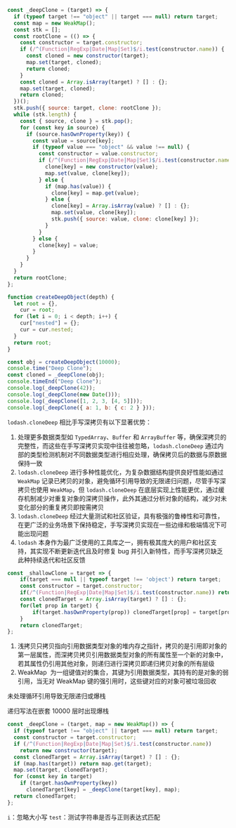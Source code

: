 ```js
const _deepClone = (target) => {
  if (typeof target !== "object" || target === null) return target;
  const map = new WeakMap();
  const stk = [];
  const rootClone = (() => {
    const constructor = target.constructor;
    if (/^(Function|RegExp|Date|Map|Set)$/i.test(constructor.name)) {
      const cloned = new constructor(target);
      map.set(target, cloned);
      return cloned;
    }
    const cloned = Array.isArray(target) ? [] : {};
    map.set(target, cloned);
    return cloned;
  })();
  stk.push({ source: target, clone: rootClone });
  while (stk.length) {
    const { source, clone } = stk.pop();
    for (const key in source) {
      if (source.hasOwnProperty(key)) {
        const value = source[key];
        if (typeof value === "object" && value !== null) {
          const constructor = value.constructor;
          if (/^(Function|RegExp|Date|Map|Set)$/i.test(constructor.name)) {
            clone[key] = new constructor(value);
            map.set(value, clone[key]);
          } else {
            if (map.has(value)) {
              clone[key] = map.get(value);
            } else {
              clone[key] = Array.isArray(value) ? [] : {};
              map.set(value, clone[key]);
              stk.push({ source: value, clone: clone[key] });
            }
          }
        } else {
          clone[key] = value;
        }
      }
    }
  }
  return rootClone;
};

function createDeepObject(depth) {
  let root = {},
    cur = root;
  for (let i = 0; i < depth; i++) {
    cur["nested"] = {};
    cur = cur.nested;
  }
  return root;
}

const obj = createDeepObject(10000);
console.time("Deep Clone");
const cloned = _deepClone(obj);
console.timeEnd("Deep Clone");
console.log(_deepClone(42));
console.log(_deepClone(new Date()));
console.log(_deepClone([1, 2, 3, [4, 5]]));
console.log(_deepClone({ a: 1, b: { c: 2 } }));
```

`lodash.cloneDeep` 相比手写深拷贝有以下显著优势：

1. 处理更多数据类型如 `TypedArray`、`Buffer` 和 `ArrayBuffer` 等，确保深拷贝的完整性，而这些在手写深拷贝实现中往往被忽略，`lodash.cloneDeep` 通过内部的类型检测机制对不同数据类型进行相应处理，确保拷贝后的数据与原数据保持一致
2. `lodash.cloneDeep` 进行多种性能优化，为复杂数据结构提供良好性能如通过 `WeakMap` 记录已拷贝的对象，避免循环引用导致的无限递归问题，尽管手写深拷贝也使用 `WeakMap`，但 `lodash.cloneDeep` 在底层实现上性能更优，通过缓存机制减少对重复对象的深拷贝操作，此外其通过分析对象的结构，减少对未变化部分的重复拷贝即按需拷贝
3. `lodash.cloneDeep` 经过大量测试和社区验证，具有极强的鲁棒性和可靠性，在更广泛的业务场景下保持稳定，手写深拷贝实现在一些边缘和极端情况下可能出现问题
4. `lodash` 本身作为最广泛使用的工具库之一，拥有极其庞大的用户和社区支持，其实现不断更新迭代且及时修复 bug 并引入新特性，而手写深拷贝缺乏此种持续迭代和社区反馈

```JavaScript
const _shallowClone = target => {
    if(target === null || typeof target !== 'object') return target;
    const constructor = target.constructor;
    if(/^(Function|RegExp|Date|Map|Set)$/i.test(constructor.name)) return target;
    const clonedTarget = Array.isArray(target) ? [] : {};
    for(let prop in target) {
        if(target.hasOwnProperty(prop)) clonedTarget[prop] = target[prop];
    }
    return clonedTarget;
};
```

1. 浅拷贝只拷贝指向引用数据类型对象的堆内存之指针，拷贝的是引用即对象的第一层属性，而深拷贝拷贝引用数据类型对象的所有属性至一个新的对象中，若其属性仍引用其他对象，则递归进行深拷贝即递归拷贝对象的所有层级
2. WeakMap  为一组键值对的集合，其键为引用数据类型，其持有的是对象的弱引用，当无对 WeakMap 键的强引用时，这些键对应的对象可被垃圾回收

未处理循环引用导致无限递归或爆栈

递归写法在嵌套 10000 层时出现爆栈

```js
const _deepClone = (target, map = new WeakMap()) => {
  if (typeof target !== "object" || target === null) return target;
  const constructor = target.constructor;
  if (/^(Function|RegExp|Date|Map|Set)$/i.test(constructor.name))
    return new constructor(target);
  const clonedTarget = Array.isArray(target) ? [] : {};
  if (map.has(target)) return map.get(target);
  map.set(target, clonedTarget);
  for (const key in target)
    if (target.hasOwnProperty(key))
      clonedTarget[key] = _deepClone(target[key], map);
  return clonedTarget;
};
```

`i`：忽略大小写
`test`：测试字符串是否与正则表达式匹配


